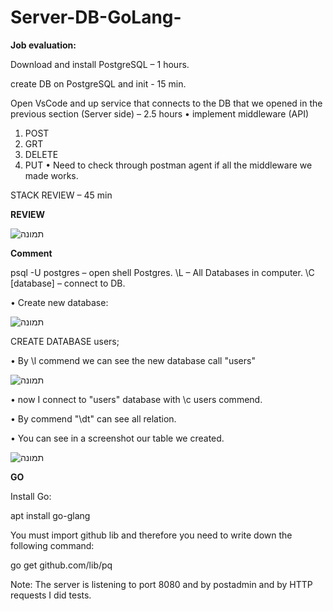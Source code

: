 # Server-DB-GoLang-


**Job evaluation:**

Download and install PostgreSQL – 1 hours.

create DB on PostgreSQL and init - 15 min.

Open VsCode and up service  that connects to the DB that we opened in the previous section (Server side) – 2.5 hours
•	implement middleware (API)
1)	POST
2)	GRT 
3)	DELETE
4)	PUT
•	Need to check through postman agent if all the middleware we made works.

STACK REVIEW – 45 min

**REVIEW**

![תמונה](https://user-images.githubusercontent.com/57719538/124265487-6a21fe00-db3e-11eb-8e04-8c0b3528d171.png)



**Comment** 

psql -U postgres – open shell Postgres.
\L – All Databases in computer.
\C [database] – connect to DB.


•	Create new database:

![תמונה](https://user-images.githubusercontent.com/57719538/124265620-99386f80-db3e-11eb-8581-845048f876f9.png)


CREATE DATABASE users;


•	By \l commend we can see the new database call "users"

![תמונה](https://user-images.githubusercontent.com/57719538/124265731-cd139500-db3e-11eb-9bc6-493db1d80296.png)

 
•	now I connect to "users" database with \c users commend.

•	By commend "\dt" can see all relation.

•	You can see in a screenshot our table we created.

![תמונה](https://user-images.githubusercontent.com/57719538/124265743-d4d33980-db3e-11eb-8967-60ff5f355fb6.png)

 
 **GO**
 
 Install Go:

 apt install go-glang
 
 
 You must import github lib and therefore you need to write down the following command:

  go get github.com/lib/pq
  
 Note:
The server is listening to port 8080 and by postadmin and by HTTP requests I did tests.
 
 






